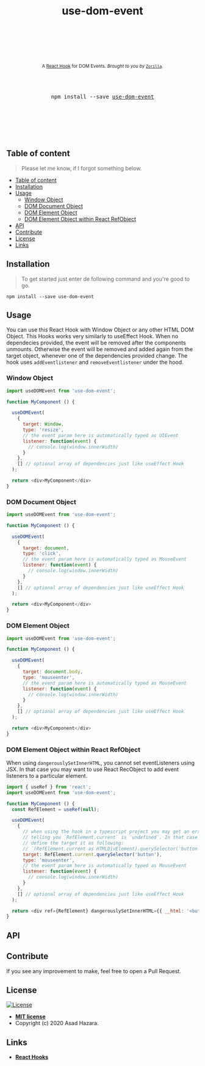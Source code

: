 <div align="center">
  <h1>
    <br/>
    <br/>
    use-dom-event
    <br />
    <br />
    <br />
    <br />
  </h1>
  <sup>
    A <a href="https://reactjs.org/docs/hooks-intro.html">React Hook</a> for DOM Events.</em>
    <em>Brought to you by </em> <a href="https://www.zorillamedia.com"><code>Zorilla</code></a>.
  </sup>
  <br />
  <br />
  <br />
  <br />
  <pre>npm install --save <a href="https://www.npmjs.com/package/use-dom-event">use-dom-event</a></pre>
  <br />
  <br />
  <br />
  <br />
  <br />
</div>

## Table of content

> Please let me know, if I forgot something below.

- [Table of content](#table-of-content)
- [Installation](#installation)
- [Usage](#usage)
  - [Window Object](#window-object)
  - [DOM Document Object](#dom-document-object)
  - [DOM Element Object](#dom-element-object)
  - [DOM Element Object within React RefObject](#dom-element-object-within-react-refobject)
- [API](#api)
- [Contribute](#contribute)
- [License](#license)
- [Links](#links)

## Installation

> To get started just enter de following command and you're good to go.

    npm install --save use-dom-event

## Usage

You can use this React Hook with Window Object or any other HTML DOM Object. This Hooks works very similarly to useEffect Hook. When no dependecies provided, the event will be removed after the components unmounts. Otherwise the event will be removed and added again from the target object, whenever one of the dependencies provided change. The hook uses `addEventlistener` and `removeEventlistener` under the hood.

### Window Object

```javascript
import useDOMEvent from 'use-dom-event';

function MyComponent () {

  useDOMEvent(
    {
      target: Window,
      type: 'resize',
      // the event param here is automatically typed as UIEvent
      listener: function(event) {
        // console.log(window.innerWidth)
      }
    },
    [] // optional array of dependencies just like useEffect Hook
  );

  return <div>MyComponent</div>
}
```

### DOM Document Object

```javascript
import useDOMEvent from 'use-dom-event';

function MyComponent () {

  useDOMEvent(
    {
      target: document,
      type: 'click',
      // the event param here is automatically typed as MouseEvent
      listener: function(event) {
        // console.log(window.innerWidth)
      }
    },
    [] // optional array of dependencies just like useEffect Hook
  );

  return <div>MyComponent</div>
}
```
### DOM Element Object

```javascript
import useDOMEvent from 'use-dom-event';

function MyComponent () {

  useDOMEvent(
    {
      target: document.body,
      type: 'mouseenter',
      // the event param here is automatically typed as MouseEvent
      listener: function(event) {
        // console.log(window.innerWidth)
      }
    },
    [] // optional array of dependencies just like useEffect Hook
  );

  return <div>MyComponent</div>
}
```

### DOM Element Object within React RefObject

When using `dangerouslySetInnerHTML`, you cannot set eventListeners using JSX. In that case you may want to use React RecObject to add event listeners to a particular element.

```javascript
import { useRef } from 'react';
import useDOMEvent from 'use-dom-event';

function MyComponent () {
  const RefElement = useRef(null);

  useDOMEvent(
    {
      // when using the hook in a typescript project you may get an error
      // telling you `RefElement.current` is `undefined`. In that case just
      // define the target it as following:
      // `(RefElement.current as HTMLDivElement).querySelector('button')`
      target: RefElement.current.querySelector('button'),
      type: 'mouseenter',
      // the event param here is automatically typed as MouseEvent
      listener: function(event) {
        // console.log(window.innerWidth)
      }
    },
    [] // optional array of dependencies just like useEffect Hook
  );

  return <div ref={RefElement} dangerouslySetInnerHTML={{ __html: '<button>Inner Button</button>' }} />
}
```

## API
## Contribute

If you see any improvement to make, feel free to open a Pull Request.

## License

[![License](http://img.shields.io/:license-mit-blue.svg?style=flat-square)](http://badges.mit-license.org)

- **[MIT license](http://opensource.org/licenses/mit-license.php)**
- Copyright (c) 2020 Asad Hazara.

## Links
- **[React Hooks](https://reactjs.org/docs/hooks-intro.html)**